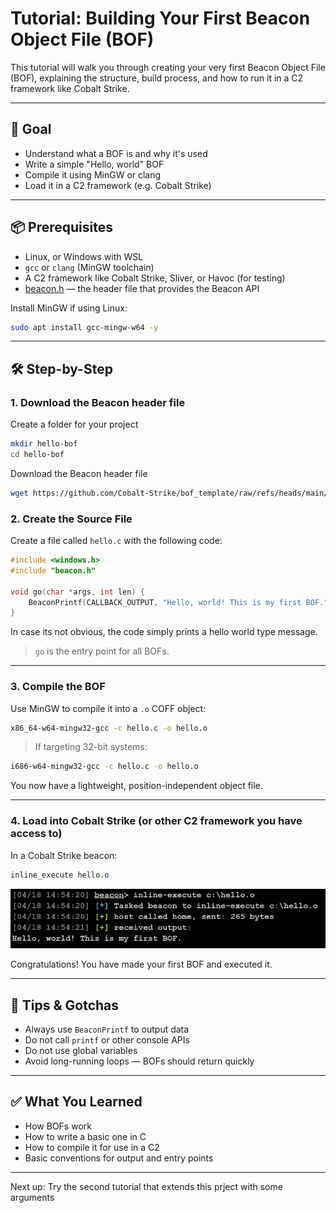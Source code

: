 # Tutorial: Building Your First Beacon Object File (BOF)

This tutorial will walk you through creating your very first Beacon Object File (BOF), explaining the structure, build process, and how to run it in a C2 framework like Cobalt Strike.

---

## 🎯 Goal
- Understand what a BOF is and why it's used
- Write a simple "Hello, world" BOF
- Compile it using MinGW or clang
- Load it in a C2 framework (e.g. Cobalt Strike)

---

## 📦 Prerequisites

- Linux, or Windows with WSL
- `gcc` or `clang` (MinGW toolchain)
- A C2 framework like Cobalt Strike, Sliver, or Havoc (for testing)
- [beacon.h](https://github.com/Cobalt-Strike/bof_template/blob/main/beacon.h) — the header file that provides the Beacon API

Install MinGW if using Linux:
```bash
sudo apt install gcc-mingw-w64 -y
```

---

## 🛠️ Step-by-Step

### 1. Download the Beacon header file
Create a folder for your project

```bash
mkdir hello-bof
cd hello-bof
```

Download the Beacon header file
```bash
wget https://github.com/Cobalt-Strike/bof_template/raw/refs/heads/main/beacon.h
```

### 2. Create the Source File
Create a file called `hello.c` with the following code:

```c
#include <windows.h>
#include "beacon.h"

void go(char *args, int len) {
    BeaconPrintf(CALLBACK_OUTPUT, "Hello, world! This is my first BOF.");
}
```

In case its not obvious, the code simply prints a hello world type message.

> `go` is the entry point for all BOFs.

---

### 3. Compile the BOF
Use MinGW to compile it into a `.o` COFF object:

```bash
x86_64-w64-mingw32-gcc -c hello.c -o hello.o
```

> If targeting 32-bit systems:
```bash
i686-w64-mingw32-gcc -c hello.c -o hello.o
```

You now have a lightweight, position-independent object file.

---

### 4. Load into Cobalt Strike (or other C2 framework you have access to)

In a Cobalt Strike beacon:
```powershell
inline_execute hello.o
```

![Hello world BOF in CS Beacon](../resources/hello-bof-cs.png)

Congratulations! You have made your first BOF and executed it.

---

## 🧠 Tips & Gotchas
- Always use `BeaconPrintf` to output data
- Do not call `printf` or other console APIs
- Do not use global variables
- Avoid long-running loops — BOFs should return quickly

---

## ✅ What You Learned
- How BOFs work
- How to write a basic one in C
- How to compile it for use in a C2
- Basic conventions for output and entry points

---

Next up: Try the second tutorial that extends this prject with some arguments

